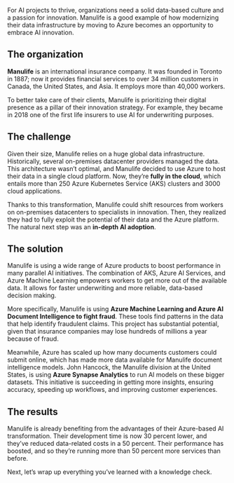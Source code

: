 For AI projects to thrive, organizations need a solid data-based culture and a passion for innovation. Manulife is a good example of how modernizing their data infrastructure by moving to Azure becomes an opportunity to embrace AI innovation.

## The organization

**Manulife** is an international insurance company. It was founded in Toronto in 1887; now it provides financial services to over 34 million customers in Canada, the United States, and Asia. It employs more than 40,000 workers.

To better take care of their clients, Manulife is prioritizing their digital presence as a pillar of their innovation strategy. For example, they became in 2018 one of the first life insurers to use AI for underwriting purposes.

## The challenge

Given their size, Manulife relies on a huge global data infrastructure. Historically, several on-premises datacenter providers managed the data. This architecture wasn’t optimal, and Manulife decided to use Azure to host their data in a single cloud platform. Now, they’re **fully in the cloud**, which entails more than 250 Azure Kubernetes Service (AKS) clusters and 3000 cloud applications.

Thanks to this transformation, Manulife could shift resources from workers on on-premises datacenters to specialists in innovation. Then, they realized they had to fully exploit the potential of their data and the Azure platform. The natural next step was an **in-depth AI adoption**.

## The solution

Manulife is using a wide range of Azure products to boost performance in many parallel AI initiatives. The combination of AKS, Azure AI Services, and Azure Machine Learning empowers workers to get more out of the available data. It allows for faster underwriting and more reliable, data-based decision making.

More specifically, Manulife is using **Azure Machine Learning and Azure AI Document Intelligence to fight fraud**. These tools find patterns in the data that help identify fraudulent claims. This project has substantial potential, given that insurance companies may lose hundreds of millions a year because of fraud.

Meanwhile, Azure has scaled up how many documents customers could submit online, which has made more data available for Manulife document intelligence models. John Hancock, the Manulife division at the United States, is using **Azure Synapse Analytics** to run AI models on these bigger datasets. This initiative is succeeding in getting more insights, ensuring accuracy, speeding up workflows, and improving customer experiences.

## The results

Manulife is already benefiting from the advantages of their Azure-based AI transformation. Their development time is now 30 percent lower, and they’ve reduced data-related costs in a 50 percent. Their performance has boosted, and so they’re running more than 50 percent more services than before.

Next, let’s wrap up everything you’ve learned with a knowledge check.
